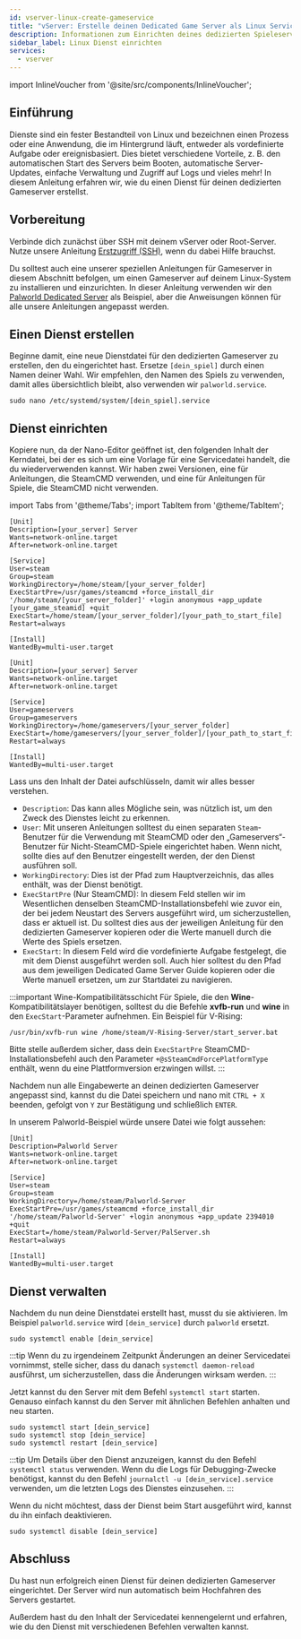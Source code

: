 ```yaml
---
id: vserver-linux-create-gameservice
title: "vServer: Erstelle deinen Dedicated Game Server als Linux Service"
description: Informationen zum Einrichten deines dedizierten Spieleservers als Linux Service auf einem Linux vServer von ZAP-Hosting - ZAP-Hosting.com Dokumentation
sidebar_label: Linux Dienst einrichten
services:
  - vserver
---
```


import InlineVoucher from '@site/src/components/InlineVoucher';

## Einführung

Dienste sind ein fester Bestandteil von Linux und bezeichnen einen Prozess oder eine Anwendung, die im Hintergrund läuft, entweder als vordefinierte Aufgabe oder ereignisbasiert. Dies bietet verschiedene Vorteile, z. B. den automatischen Start des Servers beim Booten, automatische Server-Updates, einfache Verwaltung und Zugriff auf Logs und vieles mehr! In diesem Anleitung erfahren wir, wie du einen Dienst für deinen dedizierten Gameserver erstellst.

<InlineVoucher />

## Vorbereitung

Verbinde dich zunächst über SSH mit deinem vServer oder Root-Server. Nutze unsere Anleitung [Erstzugriff (SSH)](vserver-linux-ssh.md), wenn du dabei Hilfe brauchst.

Du solltest auch eine unserer speziellen Anleitungen für Gameserver in diesem Abschnitt befolgen, um einen Gameserver auf deinem Linux-System zu installieren und einzurichten. In dieser Anleitung verwenden wir den [Palworld Dedicated Server](vserver-linux-palworld.md) als Beispiel, aber die Anweisungen können für alle unsere Anleitungen angepasst werden.

## Einen Dienst erstellen

Beginne damit, eine neue Dienstdatei für den dedizierten Gameserver zu erstellen, den du eingerichtet hast. Ersetze `[dein_spiel]` durch einen Namen deiner Wahl. Wir empfehlen, den Namen des Spiels zu verwenden, damit alles übersichtlich bleibt, also verwenden wir `palworld.service`.
```
sudo nano /etc/systemd/system/[dein_spiel].service
```

## Dienst einrichten

Kopiere nun, da der Nano-Editor geöffnet ist, den folgenden Inhalt der Kerndatei, bei der es sich um eine Vorlage für eine Servicedatei handelt, die du wiederverwenden kannst. Wir haben zwei Versionen, eine für Anleitungen, die SteamCMD verwenden, und eine für Anleitungen für Spiele, die SteamCMD nicht verwenden.

import Tabs from '@theme/Tabs';
import TabItem from '@theme/TabItem';

<Tabs>
<TabItem value="steamcmd" label="SteamCMD Game" default>

```
[Unit]
Description=[your_server] Server
Wants=network-online.target
After=network-online.target

[Service]
User=steam
Group=steam
WorkingDirectory=/home/steam/[your_server_folder]
ExecStartPre=/usr/games/steamcmd +force_install_dir '/home/steam/[your_server_folder]' +login anonymous +app_update [your_game_steamid] +quit
ExecStart=/home/steam/[your_server_folder]/[your_path_to_start_file]
Restart=always

[Install]
WantedBy=multi-user.target
```

</TabItem>

<TabItem value="regular" label="Regular Game">

```
[Unit]
Description=[your_server] Server
Wants=network-online.target
After=network-online.target

[Service]
User=gameservers
Group=gameservers
WorkingDirectory=/home/gameservers/[your_server_folder]
ExecStart=/home/gameservers/[your_server_folder]/[your_path_to_start_file]
Restart=always

[Install]
WantedBy=multi-user.target
```

</TabItem>
</Tabs>

Lass uns den Inhalt der Datei aufschlüsseln, damit wir alles besser verstehen.
- `Description`: Das kann alles Mögliche sein, was nützlich ist, um den Zweck des Dienstes leicht zu erkennen.
- `User`: Mit unseren Anleitungen solltest du einen separaten `Steam`-Benutzer für die Verwendung mit SteamCMD oder den „Gameservers“-Benutzer für Nicht-SteamCMD-Spiele eingerichtet haben. Wenn nicht, sollte dies auf den Benutzer eingestellt werden, der den Dienst ausführen soll.
- `WorkingDirectory`: Dies ist der Pfad zum Hauptverzeichnis, das alles enthält, was der Dienst benötigt.
- `ExecStartPre` (Nur SteamCMD): In diesem Feld stellen wir im Wesentlichen denselben SteamCMD-Installationsbefehl wie zuvor ein, der bei jedem Neustart des Servers ausgeführt wird, um sicherzustellen, dass er aktuell ist. Du solltest dies aus der jeweiligen Anleitung für den dedizierten Gameserver kopieren oder die Werte manuell durch die Werte des Spiels ersetzen.
- `ExecStart`: In diesem Feld wird die vordefinierte Aufgabe festgelegt, die mit dem Dienst ausgeführt werden soll. Auch hier solltest du den Pfad aus dem jeweiligen Dedicated Game Server Guide kopieren oder die Werte manuell ersetzen, um zur Startdatei zu navigieren.

:::important Wine-Kompatibilitätsschicht
Für Spiele, die den **Wine**-Kompatibilitätslayer benötigen, solltest du die Befehle **xvfb-run** und **wine** in den `ExecStart`-Parameter aufnehmen. Ein Beispiel für V-Rising:
```
/usr/bin/xvfb-run wine /home/steam/V-Rising-Server/start_server.bat
```

Bitte stelle außerdem sicher, dass dein `ExecStartPre` SteamCMD-Installationsbefehl auch den Parameter `+@sSteamCmdForcePlatformType` enthält, wenn du eine Plattformversion erzwingen willst.
:::

Nachdem nun alle Eingabewerte an deinen dedizierten Gameserver angepasst sind, kannst du die Datei speichern und nano mit `CTRL + X` beenden, gefolgt von `Y` zur Bestätigung und schließlich `ENTER`.

In unserem Palworld-Beispiel würde unsere Datei wie folgt aussehen:
```
[Unit]
Description=Palworld Server
Wants=network-online.target
After=network-online.target

[Service]
User=steam
Group=steam
WorkingDirectory=/home/steam/Palworld-Server
ExecStartPre=/usr/games/steamcmd +force_install_dir '/home/steam/Palworld-Server' +login anonymous +app_update 2394010 +quit
ExecStart=/home/steam/Palworld-Server/PalServer.sh
Restart=always

[Install]
WantedBy=multi-user.target
```

## Dienst verwalten

Nachdem du nun deine Dienstdatei erstellt hast, musst du sie aktivieren. Im Beispiel `palworld.service` wird `[dein_service]` durch `palworld` ersetzt.
```
sudo systemctl enable [dein_service]
```

:::tip
Wenn du zu irgendeinem Zeitpunkt Änderungen an deiner Servicedatei vornimmst, stelle sicher, dass du danach `systemctl daemon-reload` ausführst, um sicherzustellen, dass die Änderungen wirksam werden.
:::

Jetzt kannst du den Server mit dem Befehl `systemctl start` starten. Genauso einfach kannst du den Server mit ähnlichen Befehlen anhalten und neu starten.
```
sudo systemctl start [dein_service]
sudo systemctl stop [dein_service]
sudo systemctl restart [dein_service]
```

:::tip
Um Details über den Dienst anzuzeigen, kannst du den Befehl `systemctl status` verwenden. Wenn du die Logs für Debugging-Zwecke benötigst, kannst du den Befehl `journalctl -u [dein_service].service` verwenden, um die letzten Logs des Dienstes einzusehen.
:::

Wenn du nicht möchtest, dass der Dienst beim Start ausgeführt wird, kannst du ihn einfach deaktivieren.
```
sudo systemctl disable [dein_service]
```

## Abschluss

Du hast nun erfolgreich einen Dienst für deinen dedizierten Gameserver eingerichtet. Der Server wird nun automatisch beim Hochfahren des Servers gestartet.

Außerdem hast du den Inhalt der Servicedatei kennengelernt und erfahren, wie du den Dienst mit verschiedenen Befehlen verwalten kannst.

<InlineVoucher />

